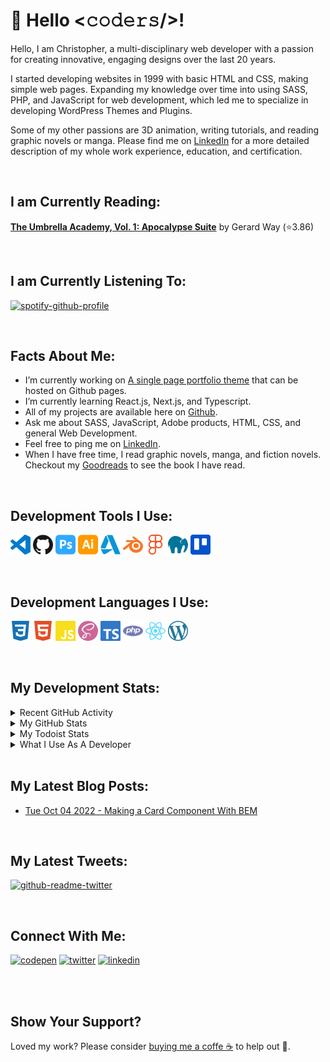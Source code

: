 # :wave: Hello <𝚌𝚘𝚍𝚎𝚛𝚜/>!

Hello, I am Christopher, a multi-disciplinary web developer with a passion for creating innovative, engaging designs over the last 20 years. 

I started developing websites in 1999 with basic HTML and CSS, making simple web pages. Expanding my knowledge over time into using SASS, PHP, and JavaScript for web development, which led me to specialize in developing WordPress Themes and Plugins.

Some of my other passions are 3D animation, writing tutorials, and reading graphic novels or manga. Please find me on  [LinkedIn](https://www.linkedin.com/in/gijinkakun) for a more detailed description of my whole work experience, education, and certification.

<br>

## I am Currently Reading:

<!-- GOODREADS-LIST:START -->
[**The Umbrella Academy, Vol. 1:  Apocalypse Suite**](https://www.goodreads.com/review/show/5022852959?utm_medium=api&utm_source=rss) by Gerard Way (⭐️3.86)
<!-- GOODREADS-LIST:END -->

<br>

## I am Currently Listening To:

[![spotify-github-profile](https://spotify-github-profile.vercel.app/api/view?uid=31jbhl2wbomiia7zrzlvw4rbnmvm&cover_image=true&theme=novatorem&show_offline=false&bar_color=ffd500&bar_color_cover=false)](https://spotify-github-profile.vercel.app/api/view?uid=31jbhl2wbomiia7zrzlvw4rbnmvm&redirect=true)

<br>

## Facts About Me:

- I’m currently working on [A single page portfolio theme](https://github.com/gijinkakun/gijinkakunfolio) that can be hosted on Github pages.
- I’m currently learning React.js, Next.js, and Typescript.
- All of my projects are available here on [Github](https://github.com/gijinkakun/).
- Ask me about SASS, JavaScript, Adobe products, HTML, CSS, and general Web Development.
- Feel free to ping me on [LinkedIn](https://www.linkedin.com/in/gijinkakun).
- When I have free time, I read graphic novels, manga, and fiction novels. Checkout my [Goodreads](https://www.goodreads.com/user/show/156742507-christopher) to see the book I have read.

<br>

## Development Tools I Use:

[<img height="32" width="32" alt="Visual Studio Code" src="https://github.com/gijinkakun/gijinkakun/blob/main/assets/images/logos/visualstudio.svg">](https://code.visualstudio.com/)
[<img height="32" width="32" alt="Github" src="https://github.com/gijinkakun/gijinkakun/blob/main/assets/images/logos/github.svg">](https://github.com/)
[<img height="32" width="32" alt="Adobe Photoshop" src="https://github.com/gijinkakun/gijinkakun/blob/main/assets/images/logos/adobephotoshop.svg">](https://www.adobe.com/)
[<img height="32" width="32" alt="Adobe Illustrator" src="https://github.com/gijinkakun/gijinkakun/blob/main/assets/images/logos/adobeillustrator.svg">](https://www.adobe.com/)
[<img height="32" width="32" alt="Autodesk" src="https://github.com/gijinkakun/gijinkakun/blob/main/assets/images/logos/autodesk.svg">](https://www.autodesk.ca/en)
[<img height="32" width="32" alt="Blender" src="https://github.com/gijinkakun/gijinkakun/blob/main/assets/images/logos/blender.svg">](https://www.blender.org/)
[<img height="32" width="32" alt="Figma" src="https://github.com/gijinkakun/gijinkakun/blob/main/assets/images/logos/figma.svg">](https://www.figma.com/)
[<img height="32" width="32" alt="Mamp" src="https://github.com/gijinkakun/gijinkakun/blob/main/assets/images/logos/mamp.svg">](https://www.mamp.info/en/downloads/)
[<img height="32" width="32" alt="Trello" src="https://github.com/gijinkakun/gijinkakun/blob/main/assets/images/logos/trello.svg">](https://trello.com/)

<br>

## Development Languages I Use:

[<img height="32" width="32" alt="css3" src="https://github.com/gijinkakun/gijinkakun/blob/main/assets/images/logos/css3.svg">](https://developer.mozilla.org/en-US/docs/Web/CSS)
[<img height="32" width="32" alt="html5" src="https://github.com/gijinkakun/gijinkakun/blob/main/assets/images/logos/html5.svg">](https://developer.mozilla.org/en-US/docs/Glossary/HTML5)
[<img height="32" width="32" alt="javascript" src="https://github.com/gijinkakun/gijinkakun/blob/main/assets/images/logos/javascript.svg">](https://www.javascript.com/)
[<img height="32" width="32" alt="sass" src="https://github.com/gijinkakun/gijinkakun/blob/main/assets/images/logos/sass.svg">](https://sass-lang.com/)
[<img height="32" width="32" alt="typescript" src="https://github.com/gijinkakun/gijinkakun/blob/main/assets/images/logos/typescript.svg">](https://www.typescriptlang.org/)
[<img height="32" width="32" alt="php" src="https://github.com/gijinkakun/gijinkakun/blob/main/assets/images/logos/php.svg">](https://www.php.net/)
[<img height="32" width="32" alt="react" src="https://github.com/gijinkakun/gijinkakun/blob/main/assets/images/logos/react.svg">](https://reactjs.org/)
[<img height="32" width="32" alt="wordpress" src="https://github.com/gijinkakun/gijinkakun/blob/main/assets/images/logos/wordpress.svg">](https://en-ca.wordpress.org/)

<br>

## My Development Stats:

<details>
<summary>Recent GitHub Activity</summary>

<br>
  
<!--START_SECTION:activity-->
1. 🎉 Merged PR [#6](https://github.com/gijinkakun/single-page-site/pull/6) in [gijinkakun/single-page-site](https://github.com/gijinkakun/single-page-site)
2. 💪 Opened PR [#6](https://github.com/gijinkakun/single-page-site/pull/6) in [gijinkakun/single-page-site](https://github.com/gijinkakun/single-page-site)
3. 🎉 Merged PR [#5](https://github.com/gijinkakun/single-page-site/pull/5) in [gijinkakun/single-page-site](https://github.com/gijinkakun/single-page-site)
<!--END_SECTION:activity-->
  
</details>

<details>
<summary>My GitHub Stats</summary>

<br>

:chart_with_upwards_trend: **Github Basic Stats** 
 
![Gijinkakun's Stats](https://github-readme-stats.vercel.app/api?username=gijinkakun&show_icons=true&count_private=true&theme=none&hide_border=false&hide=issues,contribs&bg_color=fafafa&card_width=500)

![Gijinkakuns's Streaks](https://github-readme-streak-stats.herokuapp.com?user=gijinkakun&theme=none&hide_border=false&background=fafafa)

![Gijinkakkuns's Top Languages](https://github-readme-stats.vercel.app/api/top-langs/?username=gijinkakun&hide_border=false&theme=none&bg_color=fafafa&card_width=500)

:trophy: **Github Trophies** 
 
![Gijinkakun's Trophies](https://github-profile-trophy.vercel.app/?username=gijinkakun&margin-w=15&theme=oldie&column=4&margin-w=20&margin-h=20)

<!--START_SECTION:waka-->
**🐱 My GitHub Data** 

> 📦 502 Bytes Used in GitHub's Storage 
 > 
> 🏆 0 Contributions in the Year 2023
 > 
> 🚫 Not Opted to Hire
 > 
> 📜 3 Public Repositories 
 > 
> 🔑 0 Private Repositories 
 > 
**I'm an Early 🐤** 

```text
🌞 Morning                93 commits          ███████████░░░░░░░░░░░░░░   42.08 % 
🌆 Daytime                60 commits          ███████░░░░░░░░░░░░░░░░░░   27.15 % 
🌃 Evening                29 commits          ███░░░░░░░░░░░░░░░░░░░░░░   13.12 % 
🌙 Night                  39 commits          ████░░░░░░░░░░░░░░░░░░░░░   17.65 % 
```
📅 **I'm Most Productive on Monday** 

```text
Monday                   98 commits          ███████████░░░░░░░░░░░░░░   44.34 % 
Tuesday                  20 commits          ██░░░░░░░░░░░░░░░░░░░░░░░   09.05 % 
Wednesday                36 commits          ████░░░░░░░░░░░░░░░░░░░░░   16.29 % 
Thursday                 17 commits          ██░░░░░░░░░░░░░░░░░░░░░░░   07.69 % 
Friday                   11 commits          █░░░░░░░░░░░░░░░░░░░░░░░░   04.98 % 
Saturday                 0 commits           ░░░░░░░░░░░░░░░░░░░░░░░░░   00.00 % 
Sunday                   39 commits          ████░░░░░░░░░░░░░░░░░░░░░   17.65 % 
```


📊 **This Week I Spent My Time On** 

```text
💬 Programming Languages: 
PHP                      8 hrs 9 mins        ████████████████████░░░░░   79.99 % 
CSS                      1 hr 35 mins        ████░░░░░░░░░░░░░░░░░░░░░   15.66 % 
JavaScript               22 mins             █░░░░░░░░░░░░░░░░░░░░░░░░   03.63 % 
SCSS                     3 mins              ░░░░░░░░░░░░░░░░░░░░░░░░░   00.50 % 
HTML                     0 secs              ░░░░░░░░░░░░░░░░░░░░░░░░░   00.10 % 

🔥 Editors: 
VS Code                  10 hrs 12 mins      █████████████████████████   100.00 % 

🐱‍💻 Projects: 
Kraken-Projects          10 hrs 7 mins       █████████████████████████   99.32 % 
Kraken-Careers           4 mins              ░░░░░░░░░░░░░░░░░░░░░░░░░   00.67 % 
advanced-custom-fields-pr0 secs              ░░░░░░░░░░░░░░░░░░░░░░░░░   00.01 % 
```

**I Mostly Code in HTML** 

```text
HTML                     1 repo              █████████████████████████   100.00 % 
```



**Timeline**

![Lines of Code chart](https://raw.githubusercontent.com/gijinkakun/gijinkakun/main/assets/bar_graph.png)


 Last Updated on 09/08/2023 01:17:21 UTC
<!--END_SECTION:waka-->

**Note:** Top languages is only a metric of the languages my public code consists of and doesn't reflect experience or skill level.

</details>

<details>
<summary>My Todoist Stats</summary>

<br>

<!-- TODO-IST:START -->
🏆  1,339 Karma Points           
🌸  Completed 0 tasks today           
✅  Completed 38 tasks so far           
⏳  Longest streak is 2 days
<!-- TODO-IST:END -->

</details>

<details>	
<summary>What I Use As A Developer</summary>

<br>
  
- **OS:** MAC OS
- **Laptop:** 2019 Mac Book Pro.
- **Browser:** Chrome Web Browser.
- **Code Editor:** VSCode - The best editor out there.
- **Design:** Photoshop, Illustrator, and Figma.
  
</details>

<br>

## My Latest Blog Posts:

<ul>
<!-- BLOG-POST-LIST:START --><li><a href='https://dev.to/gijinkakun/making-a-card-with-bem-108p'>Tue Oct 04 2022 - Making a Card Component With BEM</a></li><!-- BLOG-POST-LIST:END -->
</ul>

<br>

## My Latest Tweets:

[![github-readme-twitter](https://github-readme-twitter.gazf.vercel.app/api?id=gijinkakun&layout=wide&show_border=off)](https://github.com/gazf/github-readme-twitter)

<br>

## Connect With Me:

[<img alt="codepen" width="32px" src="https://raw.githubusercontent.com/rahuldkjain/github-profile-readme-generator/master/src/images/icons/Social/codepen.svg"/>](https://codepen.io/gijinkakun)
[<img alt="twitter" width="32px" src="https://raw.githubusercontent.com/rahuldkjain/github-profile-readme-generator/master/src/images/icons/Social/twitter.svg"/>](https://twitter.com/gijinkakun)
[<img alt="linkedin" width="32px" src="https://raw.githubusercontent.com/peterthehan/peterthehan/master/assets/linkedin.svg"/>](https://www.linkedin.com/in/gijinkakun)

<br>
<br>

## Show Your Support?

Loved my work? Please consider [buying me a coffe :coffee:](https://paypal.me/gijinkakun?country.x=CA&locale.x=en_US) to help out :hugs:.
